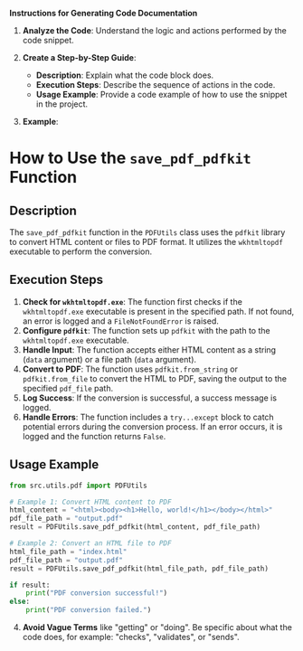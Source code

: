 **Instructions for Generating Code Documentation**

1. **Analyze the Code**: Understand the logic and actions performed by the code snippet.

2. **Create a Step-by-Step Guide**:
    - **Description**: Explain what the code block does.
    - **Execution Steps**: Describe the sequence of actions in the code.
    - **Usage Example**: Provide a code example of how to use the snippet in the project.

3. **Example**:

How to Use the `save_pdf_pdfkit` Function
=========================================================================================

Description
-------------------------
The `save_pdf_pdfkit` function in the `PDFUtils` class uses the `pdfkit` library to convert HTML content or files to PDF format. It utilizes the `wkhtmltopdf` executable to perform the conversion.

Execution Steps
-------------------------
1. **Check for `wkhtmltopdf.exe`**: The function first checks if the `wkhtmltopdf.exe` executable is present in the specified path. If not found, an error is logged and a `FileNotFoundError` is raised.
2. **Configure `pdfkit`**: The function sets up `pdfkit` with the path to the `wkhtmltopdf.exe` executable.
3. **Handle Input**:  The function accepts either HTML content as a string (`data` argument) or a file path (`data` argument).
4. **Convert to PDF**:  The function uses `pdfkit.from_string` or `pdfkit.from_file` to convert the HTML to PDF, saving the output to the specified `pdf_file` path.
5. **Log Success**:  If the conversion is successful, a success message is logged.
6. **Handle Errors**: The function includes a `try...except` block to catch potential errors during the conversion process. If an error occurs, it is logged and the function returns `False`.

Usage Example
-------------------------

```python
from src.utils.pdf import PDFUtils

# Example 1: Convert HTML content to PDF
html_content = "<html><body><h1>Hello, world!</h1></body></html>"
pdf_file_path = "output.pdf"
result = PDFUtils.save_pdf_pdfkit(html_content, pdf_file_path)

# Example 2: Convert an HTML file to PDF
html_file_path = "index.html"
pdf_file_path = "output.pdf"
result = PDFUtils.save_pdf_pdfkit(html_file_path, pdf_file_path)

if result:
    print("PDF conversion successful!")
else:
    print("PDF conversion failed.")
```

4. **Avoid Vague Terms** like "getting" or "doing". Be specific about what the code does, for example: "checks", "validates", or "sends".